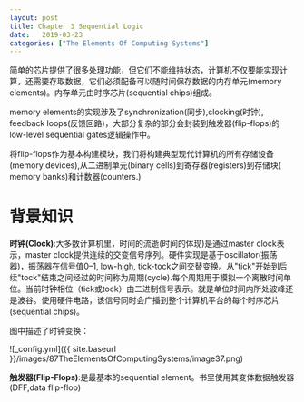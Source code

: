 ```yaml
---
layout: post
title: Chapter 3 Sequential Logic
date:   2019-03-23
categories: ["The Elements Of Computing Systems"]
---
```

简单的芯片提供了很多处理功能，但它们不能维持状态，计算机不仅要能实现计算，还需要存取数据，它们必须配备可以随时间保存数据的内存单元(memory elements)。内存单元由时序芯片(sequential chips)组成。

memory elements的实现涉及了synchronization(同步),clocking(时钟), feedback loops(反馈回路)，大部分复杂的部分会封装到触发器(flip-flops)的low-level sequential gates逻辑操作中。  

将flip-flops作为基本构建模块，我们将构建典型现代计算机的所有存储设备(memory devices),从二进制单元(binary cells)到寄存器(registers)到存储块( memory banks)和计数器(counters.)

# 背景知识  

**时钟(Clock)**:大多数计算机里，时间的流逝(时间的体现)是通过master clock表示，master clock提供连续的交变信号序列。硬件实现是基于oscillator(振荡器)，振荡器在信号值0–1, low-high, tick-tock之间交替变换。从"tick"开始到后续"tock"结束之间经过的时间称为周期(cycle).每个周期用于模拟一个离散时间单位。当前时钟相位（tick或tock）由二进制信号表示。就是单位时间内所处波峰还是波谷。使用硬件电路，该信号同时会广播到整个计算机平台的每个时序芯片(sequential chips)。

图中描述了时钟变换：

![_config.yml]({{ site.baseurl }}/images/87TheElementsOfComputingSystems/image37.png)  

**触发器(Flip-Flops)**:是最基本的sequential element。书里使用其变体数据触发器(DFF,data flip-flop)

